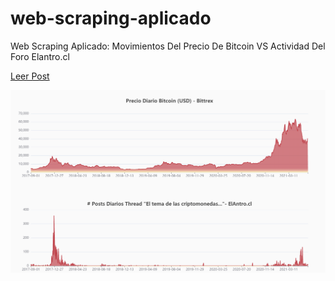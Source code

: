 # web-scraping-aplicado
 Web Scraping Aplicado: Movimientos Del Precio De Bitcoin VS Actividad Del Foro Elantro.cl


[Leer Post](https://postcode-x.web.app/posts/web-scraping-aplicado-comparando-movimiento-precio-bitcoin-actividad-foro-elantro/)

![alt-text](https://github.com/postcode-x/web-scraping-aplicado/blob/main/screenshot.png)